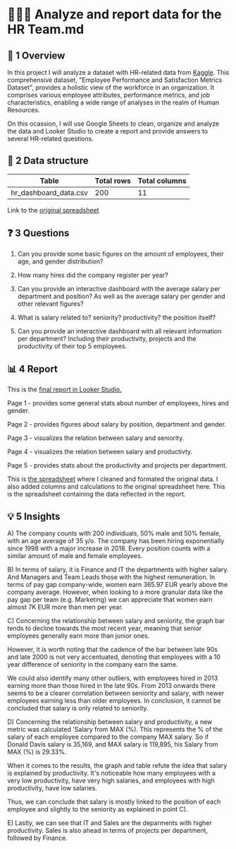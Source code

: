 # 🧑‍🤝‍🧑 Analyze and report data for the HR Team.md

## 📌 1 Overview

In this project I will analyze a dataset with HR-related data from [Kaggle](https://www.kaggle.com/datasets/adityaab1407/employee-productivity-and-satisfaction-hr-data?resource=download). This comprehensive dataset, "Employee Performance and Satisfaction Metrics Dataset", provides a holistic view of the workforce in an organization. It comprises various employee attributes, performance metrics, and job characteristics, enabling a wide range of analyses in the realm of Human Resources.

On this ocassion, I will use Google Sheets to clean, organize and analyze the data and Looker Studio to create a report and provide answers to several HR-related questions. 


## 📐 2 Data structure

 Table  | Total rows   |  Total columns
------------- | ------------- | ------------------
hr_dashboard_data.csv | 200 | 11

Link to the [original spreadsheet](https://docs.google.com/spreadsheets/d/1Cy4XFhKRKTo6p3pu8g6XY3DOw66rmRvK3r3ZjNHQ9GU/edit?gid=2128543806#gid=2128543806)


## ❓ 3 Questions

1. Can you provide some basic figures on the amount of employees, their age, and gender distribution? 

2. How many hires did the company register per year?

3. Can you provide an interactive dashboard with the average salary per department and position? As well as the average salary per gender and other relevant figures? 
   
4. What is salary related to? seniority? productivity? the position itself?

5. Can you provide an interactive dashboard with all relevant information per department? Including their productivity, projects and the productivity of their top 5 employees. 


## 📊 4 Report

This is the [final report in Looker Studio.](https://lookerstudio.google.com/u/1/reporting/2272b48c-ed1b-481e-ad8e-7d390f9a20ec/page/7dw6D)

Page 1 - provides some general stats about number of employees, hires and gender.

Page 2 - provides figures about salary by position, department and gender.

Page 3 - visualizes the relation between salary and seniority.

Page 4 - visualizes the relation between salary and productivty.

Page 5 - provides stats about the productivity and projects per department. 


This is [the spreadsheet](https://docs.google.com/spreadsheets/d/1Cy4XFhKRKTo6p3pu8g6XY3DOw66rmRvK3r3ZjNHQ9GU/edit?gid=760557872#gid=760557872) where I cleaned and formated the original data. I also added columns and calculations to the original spreadsheet here. This is the spreadsheet containing the data reflected in the report. 


## 💡 5 Insights 

A) The company counts with 200 individuals, 50% male and 50% female, with an age average of 35 y/o. The company has been hiring exponentially since 1998 with a major increase in 2018. Every position counts with a similar amount of male and female employees.

B) In terms of salary, it is Finance and IT the departments with higher salary. And Managers and Team Leads those with the highest remuneration. In terms of pay gap company-wide, women earn 365.97 EUR yearly above the company average. However, when looking to a more granular data like the pay gap per team (e.g. Marketing) we can appreciate that women earn almost 7K EUR more than men per year. 

C) Concerning the relationship between salary and seniority, the graph bar tends to decline towards the most recent year, meaning that senior employees generally earn more than junior ones. 

However, it is worth noting that the cadence of the bar between late 90s and late 2000 is not very accentuated, denoting that employees with a 10 year difference of seniority in the company earn the same. 

We could also identify many other outliers, with employees hired in 2013 earning more than those hired in the late 90s. From 2013 onwards there seems to be a clearer correlation between seniority and salary, with newer employees earning less than older employees. In conclusion, it cannot be concluded that salary is only related to seniority. 

D) Concerning the relationship between salary and productivity, a new metric was calculated 'Salary from MAX (%). This represents the % of the salary of each employee compared to the company MAX salary. So if Donald Davis salary is 35,169, and MAX salary is 119,895, his Salary from MAX (%) is 29.33%. 

When it comes to the results, the graph and table refute the idea that salary is explained by productivity. It's noticeable how many employees with a very low productivity, have very high salaries, and employees with high productivity, have low salaries. 

Thus, we can conclude that salary is mostly linked to the position of each employee and slightly to the seniority as explained in point C). 

E) Lastly, we can see that IT and Sales are the deparments with higher productivity. Sales is also ahead in terms of projects per department, followed by Finance. 
							
							
							
							
							
 
